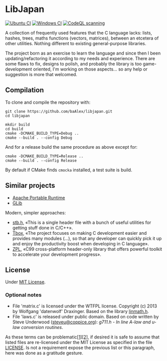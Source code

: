 
LibJapan
========
[![Ubuntu CI](https://github.com/baAlex/libjapan/workflows/Ubuntu/badge.svg)](https://github.com/baAlex/libjapan/actions?query=workflow%3AUbuntu)
[![Windows CI](https://github.com/baAlex/libjapan/workflows/Windows/badge.svg)](https://github.com/baAlex/libjapan/actions?query=workflow%3AWindows)
[![CodeQL scanning](https://github.com/baAlex/libjapan/workflows/CodeQL%20scanning/badge.svg)](https://github.com/baAlex/libjapan/security/code-scanning)

A collection of frequently used features that the C language lacks: lists, hashes, trees, maths functions (vectors, matrices), between an etcetera of other utilities. Nothing different to existing general-purpose libraries.

The project born as an exercise to learn the language and since then I been updating/refactoring it according to my needs and experience. There are some flaws to fix, designs to polish, and probably the library is too game-development oriented, I'm working on those aspects... so any help or suggestion is more that welcomed.


Compilation
-----------
To clone and compile the repository with:
```
git clone https://github.com/baAlex/libjapan.git
cd libjapan

mkdir build
cd build
cmake -DCMAKE_BUILD_TYPE=Debug ..
cmake --build . --config Debug
```

And for a release build the same procedure as above except for:
```
cmake -DCMAKE_BUILD_TYPE=Release ..
cmake --build . --config Release
```

By default if CMake finds `cmocka` installed, a test suite is build.


Similar projects
----------------
- [Apache Portable Runtime](https://apr.apache.org/)
- [GLib](https://developer.gnome.org/glib/stable/)

Modern, simpler approaches:
- [stb.h](https://github.com/nothings/stb/blob/master/stb.h), «This is a single header file with a bunch of useful utilities for getting stuff done in C/C++».
- [Tbox](https://github.com/tboox/tbox), «The project focuses on making C development easier and provides many modules (...), so that any developer can quickly pick it up and enjoy the productivity boost when developing in C language».
- [ZPL](https://github.com/zpl-c/zpl), «C99 cross-platform header-only library that offers powerful toolkit to accelerate your development progress».


License
-------
Under [MIT License](LICENSE).

### Optional notes
- File 'matrix.c' is licensed under the WTFPL license. Copyright (c) 2013 by Wolfgang 'datenwolf' Draxinger. Based on the library [linmath.h](https://github.com/datenwolf/linmath.h).
- File 'laws.c' is released under public domain. Based on code written by Steve Underwood (steveu@coppice.org): *g711.h - In line A-law and u-law conversion routines*.

As these terms can be problematic[[1]](https://en.wikipedia.org/wiki/WTFPL#Discussion)[[2]](https://en.wikipedia.org/wiki/Public_domain#Dedicating_works_to_the_public_domain), if desired it is safe to assume that listed files are re-licensed under the MIT License as specified in the file [LICENSE](LICENSE). Is not a requirement expose the previous list or this paragraph, here was done as a gratitude gesture.
